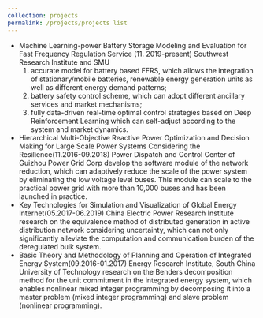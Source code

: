 ```yaml
---
collection: projects
permalink: /projects/projects list
---
```


- Machine Learning-power Battery Storage Modeling and Evaluation for Fast Frequency Regulation Service (11. 2019-present)
    Southwest Research Institute and SMU
    1. accurate model for battery based FFRS, which allows the integration of stationary/mobile batteries, renewable energy generation units as well as different energy demand patterns;
    2. battery safety control scheme, which can adopt different ancillary services and market mechanisms; 
    3. fully data-driven real-time optimal control strategies based on Deep Reinforcement Learning which can self-adjust according to the system and market dynamics.
- Hierarchical Multi-Objective Reactive Power Optimization and Decision Making for Large Scale Power Systems Considering the Resilience(11.2016-09.2018)
    Power Dispatch and Control Center of Guizhou Power Grid Corp 
    develop the software module of the network reduction, which can adaptively reduce the scale of the power system by eliminating the low voltage level buses.
     This module can scale to the practical power grid with more than 10,000 buses and has been launched in practice.
- Key Technologies for Simulation and Visualization of Global Energy Internet(05.2017-06.2019)
    China Electric Power Research Institute 
    research on the equivalence method of distributed generation in active distribution network considering uncertainty, which can not only significantly alleviate the computation and communication burden of the deregulated bulk system.
- Basic Theory and Methodology of  Planning and Operation of Integrated Energy System(09.2016-01.2017)
   Energy Research Institute, South China University of Technology
   research on the Benders decomposition method for the unit commitment in the integrated energy system, which enables nonlinear mixed integer programming by decomposing it into a master problem (mixed integer programming) and slave problem (nonlinear programming).
